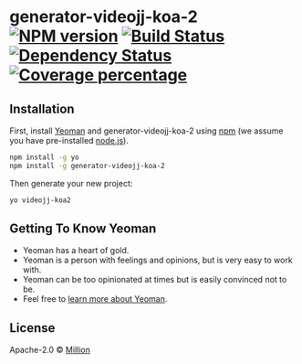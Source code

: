 # generator-videojj-koa-2 [![NPM version][npm-image]][npm-url] [![Build Status][travis-image]][travis-url] [![Dependency Status][daviddm-image]][daviddm-url] [![Coverage percentage][coveralls-image]][coveralls-url]
> 

## Installation

First, install [Yeoman](http://yeoman.io) and generator-videojj-koa-2 using [npm](https://www.npmjs.com/) (we assume you have pre-installed [node.js](https://nodejs.org/)).

```bash
npm install -g yo
npm install -g generator-videojj-koa-2
```

Then generate your new project:

```bash
yo videojj-koa2
```

## Getting To Know Yeoman

 * Yeoman has a heart of gold.
 * Yeoman is a person with feelings and opinions, but is very easy to work with.
 * Yeoman can be too opinionated at times but is easily convinced not to be.
 * Feel free to [learn more about Yeoman](http://yeoman.io/).

## License

Apache-2.0 © [Million]()


[npm-image]: https://badge.fury.io/js/generator-videojj-koa-2.svg
[npm-url]: https://npmjs.org/package/generator-videojj-koa-2
[travis-image]: https://travis-ci.org/pipi32167/generator-videojj-koa-2.svg?branch=master
[travis-url]: https://travis-ci.org/pipi32167/generator-videojj-koa-2
[daviddm-image]: https://david-dm.org/pipi32167/generator-videojj-koa-2.svg?theme=shields.io
[daviddm-url]: https://david-dm.org/pipi32167/generator-videojj-koa-2
[coveralls-image]: https://coveralls.io/repos/pipi32167/generator-videojj-koa-2/badge.svg
[coveralls-url]: https://coveralls.io/r/pipi32167/generator-videojj-koa-2
